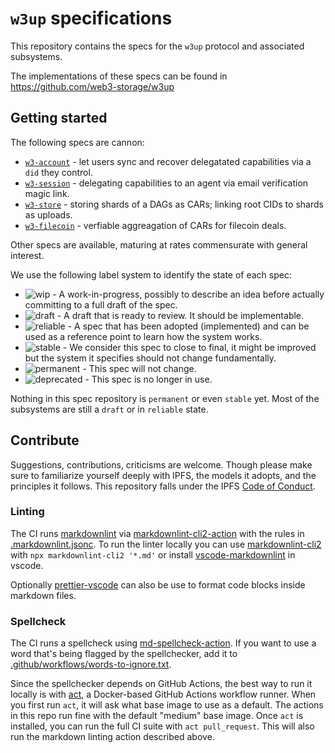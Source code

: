 # `w3up` specifications

This repository contains the specs for the `w3up` protocol and associated subsystems.

The implementations of these specs can be found in <https://github.com/web3-storage/w3up>

## Getting started

The following specs are cannon:

- [`w3-account`](./w3-account.md) - let users sync and recover delegatated capabilities via a `did` they control.
- [`w3-session`](./w3-session.md) - delegating capabilities to an agent via email verification magic link.
- [`w3-store`](./w3-store.md) - storing shards of a DAGs as CARs; linking root CIDs to shards as uploads.
- [`w3-filecoin`](./w3-filecoin.md) - verfiable aggreagation of CARs for filecoin deals.

Other specs are available, maturing at rates commensurate with general interest.

We use the following label system to identify the state of each spec:

- ![wip](https://img.shields.io/badge/status-wip-orange.svg?style=flat-square) - A work-in-progress, possibly to describe an idea before actually committing to a full draft of the spec.
- ![draft](https://img.shields.io/badge/status-draft-yellow.svg?style=flat-square) - A draft that is ready to review. It should be implementable.
- ![reliable](https://img.shields.io/badge/status-reliable-green.svg?style=flat-square) - A spec that has been adopted (implemented) and can be used as a reference point to learn how the system works.
- ![stable](https://img.shields.io/badge/status-stable-brightgreen.svg?style=flat-square) - We consider this spec to close to final, it might be improved but the system it specifies should not change fundamentally.
- ![permanent](https://img.shields.io/badge/status-permanent-blue.svg?style=flat-square) - This spec will not change.
- ![deprecated](https://img.shields.io/badge/status-deprecated-red.svg?style=flat-square) - This spec is no longer in use.

Nothing in this spec repository is `permanent` or even `stable` yet. Most of the subsystems are still a `draft` or in `reliable` state.

## Contribute

Suggestions, contributions, criticisms are welcome. Though please make sure to familiarize yourself deeply with IPFS, the models it adopts, and the principles it follows.
This repository falls under the IPFS [Code of Conduct](https://github.com/ipfs/community/blob/master/code-of-conduct.md).

### Linting

The CI runs [markdownlint](https://github.com/DavidAnson/markdownlint) via [markdownlint-cli2-action](https://github.com/marketplace/actions/markdownlint-cli2-action) with the rules in [.markdownlint.jsonc](.markdownlint.jsonc). To run the linter locally you can use [markdownlint-cli2](https://github.com/DavidAnson/markdownlint-cli2) with `npx markdownlint-cli2 '*.md'` or install [vscode-markdownlint](https://marketplace.visualstudio.com/items?itemName=DavidAnson.vscode-markdownlint) in vscode.

Optionally [prettier-vscode](https://github.com/prettier/prettier-vscode) can also be use to format code blocks inside markdown files.

### Spellcheck

The CI runs a spellcheck using [md-spellcheck-action](https://github.com/matheus23/md-spellcheck-action). If you want to use a word that's being flagged by the spellchecker, add it to [.github/workflows/words-to-ignore.txt](./.github/workflows/words-to-ignore.txt).

Since the spellchecker depends on GitHub Actions, the best way to run it locally is with [act](https://github.com/nektos/act), a Docker-based GitHub Actions workflow runner. When you first run `act`, it will ask what base image to use as a default. The actions in this repo run fine with the default "medium" base image. Once `act` is installed, you can run the full CI suite with `act pull_request`. This will also run the markdown linting action described above.
